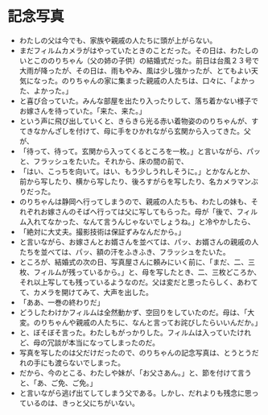 # 記念写真
* わたしの父は今でも、家族や親戚の人たちに頭が上がらない。
* まだフィルムカメラがはやっていたときのことだった。その日は、わたしのいとこののりちゃん（父の姉の子供）の結婚式だった。前日は台風２３号で大雨が降ったが、その日は、雨もやみ、風は少し強かったが、とてもよい天気になった。のりちゃんの家に集まった親戚の人たちは、口々に、「よかった、よかった。」
* と喜び合っていた。みんな部屋を出たり入ったりして、落ち着かない様子でお嫁さんを待っていた。「来た、来た。」
* という声に飛び出していくと、きらきら光る赤い着物姿ののりちゃんが、すてきなかんざしを付けて、母に手をひかれながら玄関から入ってきた。父が、
* 「待って、待って。玄関から入ってくるところを一枚。」と言いながら、パッと、フラッシュをたいた。それから、床の間の前で、
* 「はい、こっちを向いて。はい、もう少しうれしそうに。」とかなんとか、前から写したり、横から写したり、後ろすがらを写したり、名カメラマンぶりだった。
* のりちゃんは静岡へ行ってしまうので、親戚の人たちも、わたしの妹も、それぞれお嫁さんのそばへ行っては父に写してもらった。母が「後で、フィルム入れてなかった、なんて言うんじゃないでしょうね。」と冷やかしたら、
* 「絶対に大丈夫。撮影技術は保証ずみなんだから。」
* と言いながら、お嫁さんとお婿さんを並べては、パッ、お婿さんの親戚の人たちを並べては、パッ、額の汗をふきふき、フラッシュをたいた。
* ところが、結婚式の次の日、写真屋さんに頼みにいく前に、「まだ、二、三枚、フィルムが残っているから。」と、母を写したとき、二、三枚どころか、それ以上写しても残っているようなのだ。父は変だと思ったらしく、あわてて、カメラを開けてみて、大声を出した。
* 「ああ、一巻の終わりだ」
* どうしたわけかフィルムは全然動かず、空回りをしていたのだ。母は、「大変。のりちゃんや親戚の人たちに、なんと言ってお詫びしたらいいんだか。」
* と、ぼそぼそ言った。わたしもがっかりした。フィルムは入っていたけれど、母の冗談が本当になってしまったのだ。
* 写真を写したのは父だけだったので、のりちゃんの記念写真は、とうとうだれの手にも渡らないでしまった。
* だから、今のとこる、わたしや妹が、「お父さあん。」と、節を付けて言うと、「あ、ご免、ご免。」
* と言いながら逃げ出てしてしまう父である。しかし、だれよりも残念に思っているのは、きっと父にちがいない。
